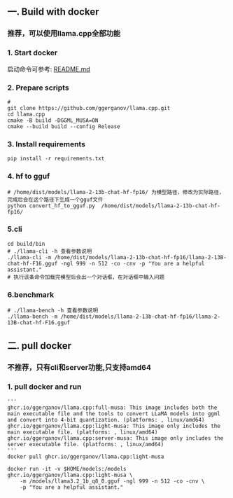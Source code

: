 ## 一. Build with docker
### 推荐，可以使用llama.cpp全部功能
### 1. Start docker
启动命令可参考: [README.md](../pytorch/README.md)

### 2. Prepare scripts
```
# 
git clone https://github.com/ggerganov/llama.cpp.git
cd llama.cpp
cmake -B build -DGGML_MUSA=ON
cmake --build build --config Release
```

### 3. Install requirements
```
pip install -r requirements.txt
```

### 4. hf to gguf
```
# /home/dist/models/llama-2-13b-chat-hf-fp16/ 为模型路径，修改为实际路径，完成后会在这个路径下生成一个gguf文件
python convert_hf_to_gguf.py  /home/dist/models/llama-2-13b-chat-hf-fp16/
```

### 5.cli
```
cd build/bin
# ./llama-cli -h 查看参数说明
./llama-cli -m /home/dist/models/llama-2-13b-chat-hf-fp16/llama-2-13B-chat-hf-F16.gguf -ngl 999 -n 512 -co -cnv -p "You are a helpful assistant."
# 执行该条命令加载完模型后会出一个对话框，在对话框中输入问题
```

### 6.benchmark
```
# ./llama-bench -h 查看参数说明
./llama-bench -m /home/dist/models/llama-2-13b-chat-hf-fp16/llama-2-13B-chat-hf-F16.gguf
```

## 二. pull docker
### 不推荐，只有cli和server功能,只支持amd64
### 1. pull docker and run
```
'''
ghcr.io/ggerganov/llama.cpp:full-musa: This image includes both the main executable file and the tools to convert LLaMA models into ggml and convert into 4-bit quantization. (platforms: , linux/amd64)
ghcr.io/ggerganov/llama.cpp:light-musa: This image only includes the main executable file. (platforms: , linux/amd64)
ghcr.io/ggerganov/llama.cpp:server-musa: This image only includes the server executable file. (platforms: , linux/amd64)
'''
docker pull ghcr.io/ggerganov/llama.cpp:light-musa

docker run -it -v $HOME/models:/models ghcr.io/ggerganov/llama.cpp:light-musa \
    -m /models/llama3.2_1b_q8_0.gguf -ngl 999 -n 512 -co -cnv \
    -p "You are a helpful assistant."
```
